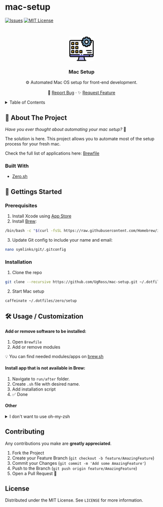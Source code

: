 # mac-setup

<!-- PROJECT SHIELDS -->

[![Issues][issues-shield]][issues-url]
[![MIT License][license-shield]][license-url]

<!-- PROJECT LOGO -->
<br />
<p align="center">
  <a href="https://github.com/UgRoss/mac-setup">
    <img src="images/logo.png" alt="Logo" width="80" height="80">
  </a>

  <h3 align="center">Mac Setup</h3>

  <p align="center">
    ⚙️ Automated Mac OS setup for front-end development.
    <br />
    <br />
    🐛 <a href="https://github.com/UgRoss/mac-setup/issues">Report Bug</a>
    ·
    ✨ <a href="https://github.com/UgRoss/mac-setup/issues">Request Feature</a>
  </p>
</p>

<!-- TABLE OF CONTENTS -->
<details>
  <summary>Table of Contents</summary>
  <ol>
    <li>
      <a href="#-about-the-project">About The Project</a>
      <ul>
        <li><a href="#built-with">Built With</a></li>
      </ul>
    </li>
    <li>
      <a href="#-getting-started">Getting Started</a>
      <ul>
        <li><a href="#prerequisites">Prerequisites</a></li>
        <li><a href="#installation">Installation</a></li>
      </ul>
    </li>
    <li><a href="#-usage--customization">Usage / Customization</a></li>
    <li><a href="#contributing">Contributing</a></li>
    <li><a href="#license">License</a></li>
  </ol>
</details>

<!-- ABOUT THE PROJECT -->

## 📝 About The Project

_Have you ever thought about automating your mac setup?_ 🤔

The solution is here. This project allows you to automate most of the setup process for your fresh mac.

Check the full list of applications here: [Brewfile](/Brewfile)

### Built With

- [Zero.sh](https://github.com/zero-sh/zero.sh)

<!-- GETTING STARTED -->

## 🚀 Gettings Started

### Prerequisites

1. Install Xcode using [App Store](https://apps.apple.com/us/app/xcode/id497799835)
2. Install [Brew](http://brew.sh/):

```sh
/bin/bash -c "$(curl -fsSL https://raw.githubusercontent.com/Homebrew/install/HEAD/install.sh)"
```

3. Update Git config to include your name and email:

```sh
nano symlinks/git/.gitconfig
```

### Installation

1. Clone the repo

```sh
git clone --recursive https://github.com/UgRoss/mac-setup.git ~/.dotfiles
```

2. Start Mac setup

```sh
caffeinate ~/.dotfiles/zero/setup
```

## 🛠 Usage / Customization

#### Add or remove software to be installed:

1. Open `Brewfile`
2. Add or remove modules

💡 You can find needed modules/apps on [brew.sh](https://brew.sh/)

#### Install app that is not available in Brew:

1. Navigate to `run/after` folder.
2. Create `.sh` file with desired name.
3. Add installation script
4. ✅ Done

#### Other

<details>
  <summary>I don't want to use oh-my-zsh</summary>

  <ol>
    <li>
      <code>rm -rf ./run/before/ohmyzsh_setup.sh</code>
    </li>
    <li>
      <code>rm -rf ./symlinks/zsh</code>
    </li>
  </ol>
</details>

<!-- CONTRIBUTING -->

## Contributing

Any contributions you make are **greatly appreciated**.

1. Fork the Project
2. Create your Feature Branch (`git checkout -b feature/AmazingFeature`)
3. Commit your Changes (`git commit -m 'Add some AmazingFeature'`)
4. Push to the Branch (`git push origin feature/AmazingFeature`)
5. Open a Pull Request 🎉

<!-- LICENSE -->

## License

Distributed under the MIT License. See `LICENSE` for more information.

<!-- MARKDOWN LINKS & IMAGES -->
<!-- https://www.markdownguide.org/basic-syntax/#reference-style-links -->

[issues-shield]: https://img.shields.io/github/issues/UgRoss/mac-setup.svg?style=for-the-badge
[issues-url]: https://github.com/UgRoss/mac-setup/issues
[license-shield]: https://img.shields.io/github/license/UgRoss/mac-setup.svg?style=for-the-badge
[license-url]: https://github.com/UgRoss/mac-setup/blob/main/LICENSE
[product-screenshot]: images/screenshot.png
